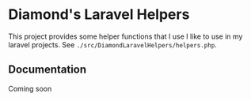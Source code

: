 # Diamond's Laravel Helpers

This project provides some helper functions that I use I like to use in my laravel projects. See `./src/DiamondLaravelHelpers/helpers.php`.

## Documentation
Coming soon

